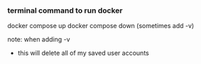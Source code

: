 ### terminal command to run docker

docker compose up
docker compose down (sometimes add -v)

note: when adding -v
- this will delete all of my saved user accounts